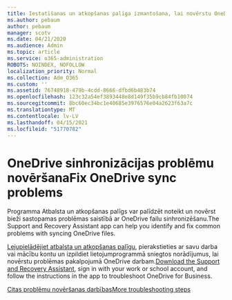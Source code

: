 ```yaml
---
title: Iestatīšanas un atkopšanas palīga izmantošana, lai novērstu OneDrive darbam problēmas
ms.author: pebaum
author: pebaum
manager: scotv
ms.date: 04/21/2020
ms.audience: Admin
ms.topic: article
ms.service: o365-administration
ROBOTS: NOINDEX, NOFOLLOW
localization_priority: Normal
ms.collection: Adm_O365
ms.custom: ''
ms.assetid: 76748918-479b-4cdd-8666-dfbd6b483b74
ms.openlocfilehash: 123c32a54ef3893448e8d149f35b9cb84fb10074
ms.sourcegitcommit: 8bc60ec34bc1e40685e3976576e04a2623f63a7c
ms.translationtype: MT
ms.contentlocale: lv-LV
ms.lasthandoff: 04/15/2021
ms.locfileid: "51770782"
---
```

# <a name="fix-onedrive-sync-problems"></a><span data-ttu-id="80c10-102">OneDrive sinhronizācijas problēmu novēršana</span><span class="sxs-lookup"><span data-stu-id="80c10-102">Fix OneDrive sync problems</span></span>

<span data-ttu-id="80c10-103">Programma Atbalsta un atkopšanas palīgs var palīdzēt noteikt un novērst bieži sastopamas problēmas saistībā ar OneDrive failu sinhronizēšanu.</span><span class="sxs-lookup"><span data-stu-id="80c10-103">The Support and Recovery Assistant app can help you identify and fix common problems with syncing OneDrive files.</span></span> 
  
<span data-ttu-id="80c10-104">[Lejupielādējiet atbalsta un atkopšanas palīgu](https://aka.ms/sara), pierakstieties ar savu darba vai mācību kontu un izpildiet lietojumprogrammā sniegtos norādījumus, lai novērstu problēmas pakalpojumā OneDrive darbam.</span><span class="sxs-lookup"><span data-stu-id="80c10-104">[Download the Support and Recovery Assistant](https://aka.ms/sara), sign in with your work or school account, and follow the instructions in the app to troubleshoot OneDrive for Business.</span></span> 
  
[<span data-ttu-id="80c10-105">Citas problēmu novēršanas darbības</span><span class="sxs-lookup"><span data-stu-id="80c10-105">More troubleshooting steps</span></span>](https://go.microsoft.com/fwlink/?linkid=872097)
  


